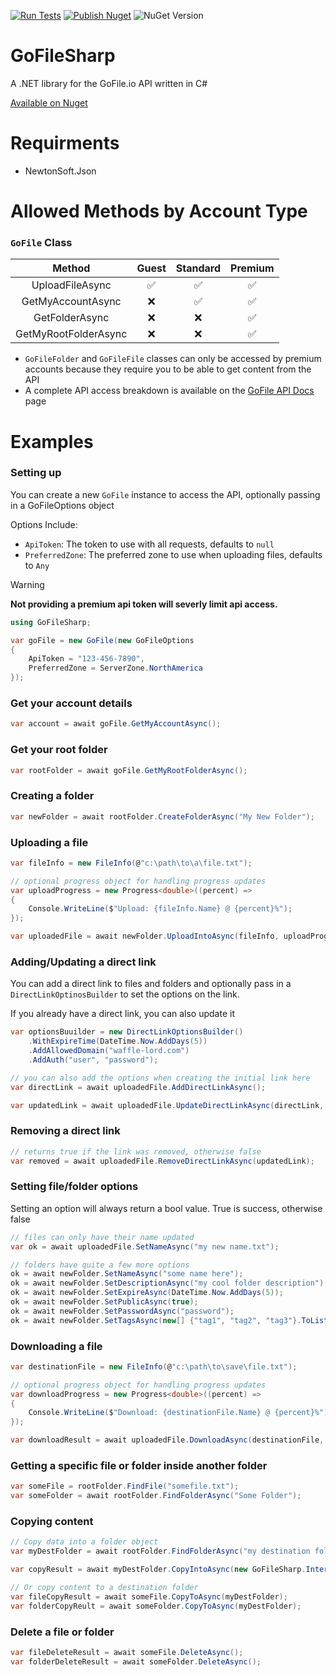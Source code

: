 [![Run Tests](https://github.com/waffle-lord/GoFileSharp/actions/workflows/dotnet.yml/badge.svg)](https://github.com/waffle-lord/GoFileSharp/actions/workflows/dotnet.yml) [![Publish Nuget](https://github.com/waffle-lord/GoFileSharp/actions/workflows/nuget.yml/badge.svg)](https://github.com/waffle-lord/GoFileSharp/actions/workflows/nuget.yml) <img alt="NuGet Version" src="https://img.shields.io/nuget/v/GoFileSharp?label=GoFileSharp Nuget">



# GoFileSharp

A .NET library for the GoFile.io API written in C#

[Available on Nuget](https://www.nuget.org/packages/GoFileSharp)

# Requirments
- NewtonSoft.Json

# Allowed Methods by Account Type

### `GoFile` Class
|      **Method**      | **Guest** | **Standard** | **Premium** |
|:--------------------:|:---------:|:------------:|:-----------:|
|   UploadFileAsync    |    ✅     |      ✅      |     ✅      |
|  GetMyAccountAsync   |    ❌     |      ✅      |     ✅      |
|    GetFolderAsync    |    ❌     |      ❌      |     ✅      |
| GetMyRootFolderAsync |    ❌     |      ❌      |     ✅      |

- `GoFileFolder` and `GoFileFile` classes can only be accessed by premium accounts because they require you to be able to get content from the API
- A complete API access breakdown is available on the [GoFile API Docs](https://gofile.io/api) page

# Examples

### Setting up
You can create a new `GoFile` instance to access the API, optionally passing in a GoFileOptions object

Options Include:
- `ApiToken`: The token to use with all requests, defaults to `null`
- `PreferredZone`: The preferred zone to use when uploading files, defaults to `Any`

> [!WARNING]
> **Not providing a premium api token will severly limit api access.**

```cs
using GoFileSharp;

var goFile = new GoFile(new GoFileOptions
{
    ApiToken = "123-456-7890",
    PreferredZone = ServerZone.NorthAmerica
});
```

### Get your account details
```cs
var account = await goFile.GetMyAccountAsync();
```

### Get your root folder
```cs
var rootFolder = await goFile.GetMyRootFolderAsync();
```

### Creating a folder
```cs
var newFolder = await rootFolder.CreateFolderAsync("My New Folder");
```

### Uploading a file
```cs
var fileInfo = new FileInfo(@"c:\path\to\a\file.txt");

// optional progress object for handling progress updates
var uploadProgress = new Progress<double>((percent) => 
{
    Console.WriteLine($"Upload: {fileInfo.Name} @ {percent}%");
});

var uploadedFile = await newFolder.UploadIntoAsync(fileInfo, uploadProgress);
```

### Adding/Updating a direct link
You can add a direct link to files and folders and optionally pass in a `DirectLinkOptinosBuilder` to set the options on the link.

If you already have a direct link, you can also update it
```cs
var optionsBuuilder = new DirectLinkOptionsBuilder()
    .WithExpireTime(DateTime.Now.AddDays(5))
    .AddAllowedDomain("waffle-lord.com")
    .AddAuth("user", "password");

// you can also add the options when creating the initial link here
var directLink = await uploadedFile.AddDirectLinkAsync();

var updatedLink = await uploadedFile.UpdateDirectLinkAsync(directLink, optionsBuuilder);
```

### Removing a direct link
```cs
// returns true if the link was removed, otherwise false
var removed = await uploadedFile.RemoveDirectLinkAsync(updatedLink);
```

### Setting file/folder options
Setting an option will always return a bool value. True is success, otherwise false
```cs
// files can only have their name updated
var ok = await uploadedFile.SetNameAsync("my new name.txt");

// folders have quite a few more options
ok = await newFolder.SetNameAsync("some name here");
ok = await newFolder.SetDescriptionAsync("my cool folder description");
ok = await newFolder.SetExpireAsync(DateTime.Now.AddDays(5));
ok = await newFolder.SetPublicAsync(true);
ok = await newFolder.SetPasswordAsync("password");
ok = await newFolder.SetTagsAsync(new[] {"tag1", "tag2", "tag3"}.ToList());
```

### Downloading a file
```cs
var destinationFile = new FileInfo(@"c:\path\to\save\file.txt");

// optional progress object for handling progress updates
var downloadProgress = new Progress<double>((percent) =>
{
    Console.WriteLine($"Download: {destinationFile.Name} @ {percent}%");
});

var downloadResult = await uploadedFile.DownloadAsync(destinationFile, false, uploadProgress);
```

### Getting a specific file or folder inside another folder
```cs
var someFile = rootFolder.FindFile("somefile.txt");
var someFolder = await rootFolder.FindFolderAsync("Some Folder");
```

### Copying content
```cs
// Copy data into a folder object
var myDestFolder = await rootFolder.FindFolderAsync("my destination folder");

var copyResult = await myDestFolder.CopyIntoAsync(new GoFileSharp.Interfaces.IContent[] { someFile, someFolder });

// Or copy content to a destination folder
var fileCopyResult = await someFile.CopyToAsync(myDestFolder);
var folderCopyReult = await someFolder.CopyToAsync(myDestFolder);
```

### Delete a file or folder
```cs
var fileDeleteResult = await someFile.DeleteAsync();
var folderDeleteResult = await someFolder.DeleteAsync();
```
